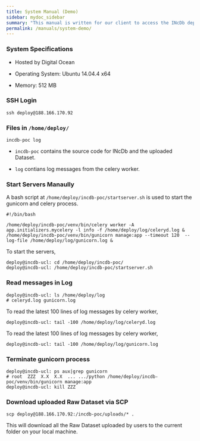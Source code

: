 ```yaml
---
title: System Manual (Demo)
sidebar: mydoc_sidebar
summary: "This manual is written for our client to access the INcDb deployed at http://188.166.170.92/."
permalink: /manuals/system-demo/
---
```



### System Specifications

* Hosted by Digital Ocean

* Operating System: Ubuntu 14.04.4 x64

* Memory: 512 MB

### SSH Login 

	ssh deploy@188.166.170.92

### Files in `/home/deploy/`

	incdb-poc log

* `incdb-poc` contains the source code for INcDb and the uploaded Dataset.

* `log` contians log messages from the celery worker.

### Start Servers Manaully

A bash script at `/home/deploy/incdb-poc/startserver.sh` is used to start the gunicorn and celery process.

	#!/bin/bash

	/home/deploy/incdb-poc/venv/bin/celery worker -A app.initializers.mycelery -l info -f /home/deploy/log/celeryd.log &
	/home/deploy/incdb-poc/venv/bin/gunicorn manage:app --timeout 120  --log-file /home/deploy/log/gunicorn.log &

To start the servers,

	deploy@incdb-ucl: cd /home/deploy/incdb-poc/
	deploy@incdb-ucl: /home/deploy/incdb-poc/startserver.sh

### Read messages in Log

	deploy@incdb-ucl: ls /home/deploy/log
	# celeryd.log gunicorn.log

To read the latest 100 lines of log messages by celery worker, 
	
	deploy@incdb-ucl: tail -100 /home/deploy/log/celeryd.log

To read the latest 100 lines of log messages by celery worker, 
	
	deploy@incdb-ucl: tail -100 /home/deploy/log/gunicorn.log


### Terminate gunicorn process

	deploy@incdb-ucl: ps aux|grep gunicorn
	# root  ZZZ  X.X  X.X  ... .../python /home/deploy/incdb-poc/venv/bin/gunicorn manage:app
	deploy@incdb-ucl: kill ZZZ

### Download uploaded Raw Dataset via SCP

	scp deploy@188.166.170.92:/incdb-poc/uploads/* .

This will download all the Raw Dataset uploaded by users to the current folder on your local machine.
